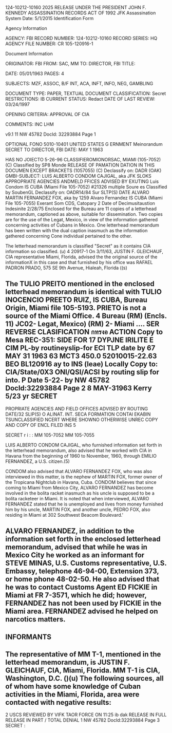 124-10212-10160 2025 RELEASE UNDER THE PRESIDENT JOHN F. KENNEDY ASSASSINATION RECORDS ACT OF 1992
JFK Assassination System Date: 5/1/2015
Identification Form

Agency Information

AGENCY: FBI
RECORD NUMBER: 124-10212-10160
RECORD SERIES: HQ
AGENCY FILE NUMBER: CR 105-120916-1

Document Information

ORIGINATOR: FBI
FROM: SAC, MM
TO: DIRECTOR, FBI
TITLE:

DATE: 05/01/1963
PAGES: 4

SUBJECTS: MZF, ASSOC, B/F INT, ACA, INFT, INFO, NEG, GAMBLING

DOCUMENT TYPE: PAPER, TEXTUAL DOCUMENT
CLASSIFICATION: Secret
RESTRICTIONS: IB
CURRENT STATUS: Redact
DATE OF LAST REVIEW: 03/24/1997

OPENING CRITERIA: APPROVAL OF CIA

COMMENTS: INC LHM

v9.1 11
NW 45782 DocId: 32293884 Page 1

OPTIONAL FONO
5010-10401
UNITED STATES G ERNMENT
Meinorandum
SECRET
TO DIRECTOR, FBI DATE: MAY 1 1963

HAS NO JOIECTO 5-26-96
CLASSIFIEROMIONORSAC, MIAMI (105-7052) (C) Classified by SP8 Monde
RELEASE OF PAMATION DATION
IN THIS DOCUMEN EXCEPT BRACKETS (1057055) (C) Declassify on: DADR (OAK)
GMBI-SUBJECT: LUIS ALBERTO CONDOM CAJIGAL, aka
JFK SLOKS
APPROPRIATE AGENCIES
ANDMELD FFICES
ADVISED BY EXUTING
Luis Condom
IS CUBA
(Miami File 105-7052)
#21326 multiple Soure es
Classified by SoubenGL
Declassify on: OADR14/84
Sur
SLTP(S)
DATE
ALVARO MARTIN FERNANDEZ FOX, aka by 1259
Alvaro Fernandez
IS CUBA
(Miami File 105-7055)
Exerant Som CDS, Catopary 2
Date of Decimusitaustion Indesinite
2/28/75
Enclosed for the Bureau are 11 copies of a letterhead
memorandum, captioned as above, suitable for dissemination.
Two copies are for the use of the Legat, Mexico, in view of
the information gathered concerning activities of Cubans in
Mexico.
One letterhead memorandum has been written with the
dual caption inasmuch as the information gathered concerning
Cone individual pertained to the other.

The letterhead memorandum is classified "Secret" as
it contains CIA information so classified. (u)
4
20917-1
On 3/11/63, JUSTIN F. GLEICHAUF, CIA representative
Miami, Florida, advised the the original source of the informationX
in this case and that furnished by his office was RAFAEL PADRON
PRADO, 575 SE 9th Avenue, Hialeah, Florida ((s)

The TULIO PREITO mentioned in the enclosed letterhead
memorandum is identical with TULIO INOCENCIO PREETO RUIZ, IS
CUBA, Bureau Origin, Miami file 105-5193. PRIETO is not a source
of the Miami Office.
4
Bureau (RM) (Encls.
11)
JC02- Legat, Mexico) (RM)
2- Miami
....
SER REVERSE
CLASIFICATION
กทรงอ ACTION
Copy to Mesa REC-351: SIDE FOR 17
DYPJNE IRILITE
E
CIM
PL-by routineyslip-for
ECI
TLP
date
by
67 MAY 31 1963
63
MCT3
450.0
52010015-22.63
BEO BL120916
ay to INS (leae)
Locally
Copy to: CIA/State/0X3
ONI/QSI/ACSI
by routing slip for into. P
Date 5-22-
by
NW 45782 DocId:32293884 Page 2
8 MAY-31963
Kerry
5/23
yr
SECRET
-
PROPRIATE AGENCIES
AND FIELD OFFICES
ADVISED BY ROUTING
DATE/32
SLIP(S) O
ALINAT. INT. SECA
FORMATION CONTAI
EKABIN TSUNCLASSIFIED
NCERT WHERE SHOWNO
OTHERWISE
UNREC COPY AND COPY OF ENCL FILED INS
5

SECRET
r
i
:
:
MM 105-7052
MM 105-7055

LUIS ALBERTO CONDOM CAJIGAL, who furnished information
set forth in the letterhead memorandum, also advised that he
worked with CIA in Havana from the beginning of 1960 to
November, 1960, through EMILIO FERNANDEZ, a U.S. citizen.(5)

CONDOM also advised that ALVARO FERNANDEZ FOX, who
was also interviewed in this matter, is the nephew of MARTIN
FOX, former owner of the Tropicana Nightclub in Havana, Cuba.
CONDOM believes that since coming to Miami from Mexico City,
ALVARO FERNANDEZ has become involved in the bolita racket
inasmuch as his uncle is supposed to be a bolita racketeer
in Miami. It is noted that when interviewed, ALVARO FERNANDEZ
stated that he is unemployed and lives from money furnished
him by his uncle, MARTIN FOX, and another uncle, PEDRO FOX, also
residing in Miami at 302 Southwest Beacom Boulevard.'

ALVARO FERNANDEZ, in addition to the information set
forth in the enclosed letterhead memorandum, advised that while
he was in Mexico City he worked as an informant for STEVE MINAS,
U.S. Customs representative, U.S. Embassy, telephone 46-94-00,
Extension 373, or home phone 48-02-50. He also advised that
he was to contact Customs Agent ED FICKIE in Miami at FR 7-3571,
which he did; however, FERNANDEZ has not been used by FICKIE
in the Miami area. FERNANDEZ advised he helped on narcotics
matters.
-
INFORMANTS
-
The representative of MM T-1, mentioned in the
letterhead memorandum, is JUSTIN F. GLEICHAUF, CIA, Miami,
Florida. MM T-1 is CIA, Washington, D.C.
()(u)
The following sources, all of whom have some knowledge
of Cuban activities in the Miami, Florida, area were contacted
with negative results:
-
2
USCS
REVIEWED BY VIFK TAOR FORCE
ON 11:25 ib dak
RELEASE IN FULL
RELEASE IN PART /
TOTAL DENIAL
1
NW 45782 DocId:32293884 Page 3
SECRET
:
